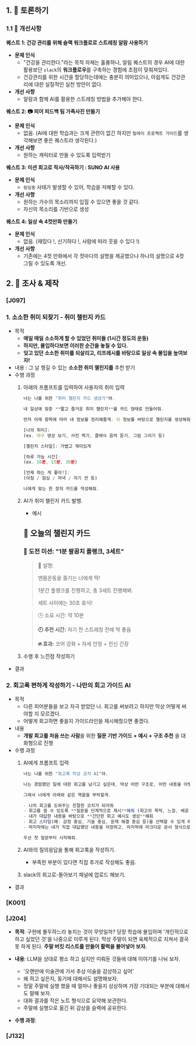 ## 1. 🔵 토론하기

### 1.1 🧩 개선사항

**퀘스트 1: 건강 관리를 위해 슬랙 워크플로로 스트레칭 알람 사용하기**

- **문제 인식**
  - "건강을 관리한다."라는 목적 자체는 훌륭하나, 알림 퀘스트의 경우 AI에 대한 활용보단 `slack`의 **워크플로우**를 구축하는 경험에 초점이 맞춰져있다.
  - 건강관리를 위한 시간을 할당하는데에는 충분히 의미있으나, 아쉽게도 건강관리에 대한 실질적인 실천 방안이 없다.
- **개선 사항**
  - 알람과 함께 AI를 활용한 스트레칭 방법을 추가해야 한다.

**퀘스트 2: 📷 피어 피드백 팀 가족사진 만들기**

- **문제 인식**
  - 없음. (AI에 대한 학습과는 크게 관련이 없긴 하지만 `릴레이 프로젝트 가이드`를 생각해보면 좋은 퀘스트라 생각된다.)
- **개선 사항**
  - 원하는 캐릭터로 만들 수 있도록 입력받기

**퀘스트 3: 미션 회고로 작사/작곡하기 : SUNO AI 사용**

- **문제 인식**
  - `링딩동` 사태가 발생할 수 있어, 학습을 저해할 수 있다.
- **개선 사항**
  - 원하는 가수의 목소리까지 입힐 수 있으면 좋을 것 같다.
  - 자신의 목소리를 기반으로 생성

**퀘스트 4: 일상 속 4컷만화 만들기**

- **문제 인식**
  - 없음. (재밌다 !, 신기하다 !, 사람에 따라 웃을 수 있다 !)
- **개선 사항**
  - 기존에는 4컷 만화에서 각 컷마다의 설명을 제공했으나 하나의 설명으로 4컷 그릴 수 있도록 개선.

## 2. 🔵 조사 & 제작

### [J097]

### 1. 소소한 취미 되찾기 - 취미 챌린지 카드

- 목적
    - **매일 매일 소소하게 할 수 있었던 취미들 (1시간 정도의 운동)**
    - **하지만, 몰입하다보면 이러한 순간을 놓칠 수 있다.**
    - **잊고 있던 소소한 취미를 되살리고, 리프레시를 바탕으로 일상 속 몰입을 높여보자!**
- 내용 : 그 날 챙길 수 있는 **소소한 취미 챌린지를** 추천 받기
- 수행 과정
    1. 아래의 프롬프트를 입력하여 사용자의 취미 입력
        
        ```jsx
        너는 나를 위한 "취미 챌린지 카드 생성기"야.
        
        내 일상에 맞춘 **짧고 즐거운 취미 챌린지**를 카드 형태로 만들어줘.
        
        먼저 아래 항목에 따라 내 정보를 정리해줄게. 이 정보를 바탕으로 챌린지를 생성해줘.
        
        [나의 취미]:  
        (ex. 야구 영상 보기, 사진 찍기, 클래식 음악 듣기, 그림 그리기 등)
        
        [챌린지 스타일]: 가볍고 재미있게
        
        [하루 가능 시간]:  
        (ex. 10분, 15분, 30분)
        
        [언제 하는 게 좋아?]:  
        (아침 / 점심 / 저녁 / 자기 전 등)
        
        나에게 맞는 한 장의 카드를 작성해줘.
        ```
        
    2. AI가 취미 챌린지 카드 발행.
        - 예시
        
        ## 🎯 오늘의 챌린지 카드
        
        ### 🧗 **도전 미션: "1분 팔꿈치 플랭크, 3세트"**
        
        > 🧩 설명:
        > 
        > 
        > 맨몸운동을 즐기는 너에게 딱!
        > 
        > 1분간 플랭크를 진행하고, 총 3세트 진행해봐.
        > 
        > 세트 사이에는 30초 휴식!
        > 
        
        > 🕒 소요 시간: 약 10분
        > 
        > 
        > **🕘 추천 시간:** 자기 전 스트레칭 전에 딱 좋음
        > 
        > **🔥 효과:** 코어 강화 + 자세 안정 + 전신 긴장
        > 
    3. 수행 후 느낀점 작성하기
- 결과

### 2. 회고록 편하게 작성하기 - 나만의 회고 가이드 AI

- 목적
    - 다른 피어분들을 보고 자극 받았던 나. 회고를 써보려고 하지만 막상 어떻게 써야할 지 모르겠다.
    - 어떻게 회고하면 좋을지 가이드라인을 제시해줬으면 좋겠다.
- 내용
    - **개발 회고를 처음 쓰는 사람**을 위한 **질문 기반 가이드 + 예시 + 구조 추천** 을 대화형으로 진행
- 수행 과정
    1. AI에게 프롬프트 입력
        
        ```jsx
        너는 나를 위한 "회고록 작성 코치 AI"야.
        
        나는 경험했던 일에 대한 회고를 남기고 싶은데, 막상 어떤 구조로, 어떤 내용을 어떻게 써야 할지 잘 모르겠어.
        
        그래서 너에게 아래와 같은 역할을 부탁할게.
        
        - 나의 회고를 도와주는 친절한 코치가 되어줘
        - 회고를 쓸 수 있도록 **질문을 단계적으로 제시**해줘 (회고의 목적, 느낌, 배운 점 등)
        - 내가 대답한 내용을 바탕으로 **간단한 회고 예시도 생성**해줘
        - 회고 스타일(예: 감정 중심, 기술 중심, 문제 해결 중심 등)을 선택할 수 있게 해줘
        - 마지막에는 내가 직접 대답했던 내용을 저장하고, 마지막에 마크다운 문서 형식으로 자동 정리해줘
        
        우선 첫 질문부터 시작해줘.
        ```
        
    2. AI와의 질의응답을 통해 회고록을 작성하기.
        - 부족한 부분이 있다면 직접 추가로 작성해도 좋음.
    3. slack의 회고로-돌아보기 채널에 업로드 해보기. 
- 결과



### [K001]

### [J204]

- **목적**: 구현에 몰두하느라 놓치는 것이 무엇일까? 당장 학습에 몰입하며 '개인적으로 하고 싶었던 것'을 나중으로 미루게 된다. 막상 주말이 되면 육체적으로 지쳐서 결국 못 하게 된다. **주말 버킷 리스트를 만들어 활력을 불어넣어 보자.**

- **내용**: LLM을 상대로 평소 하고 싶지만 미뤄둔 것들에 대해 이야기를 나눠 보자.
	- '오랜만에 미술관에 가서 추상 미술을 감상하고 싶어'
	- 왜 하고 싶은지, 동기에 대해서도 설명해보자.
	- 정말 주말에 실행 했을 때 얼마나 좋을지 상상하며 가장 기대되는 부분에 대해서도 말해 보자.
	- 대화 결과를 작은 노트 형식으로 요약해 보관한다.
	- 주말에 실행으로 옮긴 뒤 감상을 슬랙에 공유한다.

- **수행 과정**:


### [J132]
